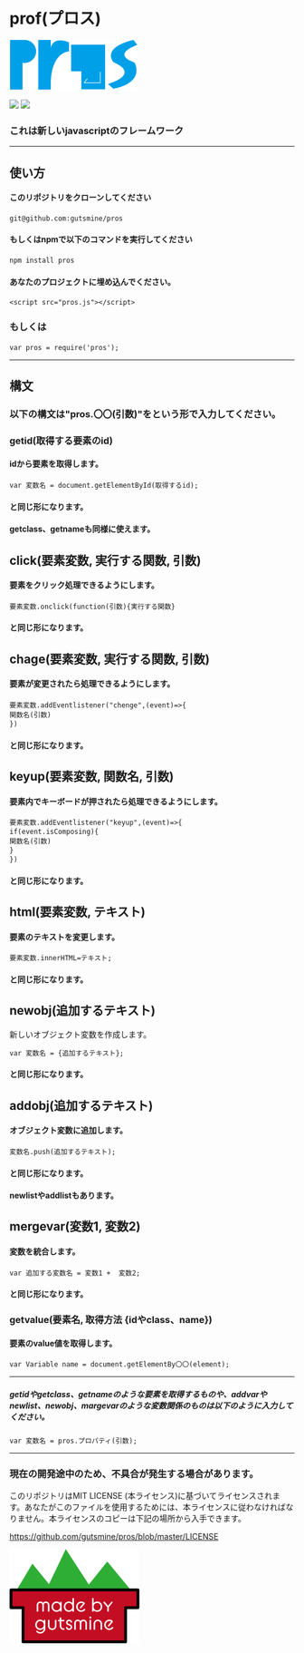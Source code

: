# prof(プロス)

<img src="pros.png" style="zoom:50%;" />

<img src="https://badgen.net/bundlephobia/min/pros"> <img src="https://img.shields.io/npm/dt/pros">

### これは新しいjavascriptのフレームワーク

-----
## 使い方

#### このリポジトリをクローンしてください

    git@github.com:gutsmine/pros

#### もしくはnpmで以下のコマンドを実行してください

```
npm install pros
```

#### あなたのプロジェクトに埋め込んでください。

    <script src="pros.js"></script>
### もしくは

    var pros = require('pros');

----

## 構文

### 以下の構文は"pros.〇〇(引数)"をという形で入力してください。



### getid(取得する要素のid)

#### idから要素を取得します。

    var 変数名 = document.getElementById(取得するid);
#### と同じ形になります。

#### getclass、getnameも同様に使えます。

## click(要素変数, 実行する関数, 引数)

#### 要素をクリック処理できるようにします。

    要素変数.onclick(function(引数){実行する関数}
#### と同じ形になります。

## chage(要素変数, 実行する関数, 引数)

#### 要素が変更されたら処理できるようにします。

    要素変数.addEventlistener("chenge",(event)=>{
    関数名(引数)
    })
#### と同じ形になります。

## keyup(要素変数, 関数名, 引数)

#### 要素内でキーボードが押されたら処理できるようにします。

    要素変数.addEventlistener("keyup",(event)=>{
    if(event.isComposing){
    関数名(引数)
    }
    })  
#### と同じ形になります。

## html(要素変数, テキスト)

#### 要素のテキストを変更します。

    要素変数.innerHTML=テキスト;
#### と同じ形になります。

## newobj(追加するテキスト)

新しいオブジェクト変数を作成します。

```
var 変数名 = {追加するテキスト};
```

#### と同じ形になります。

## addobj(追加するテキスト)

#### オブジェクト変数に追加します。

```
変数名.push(追加するテキスト);
```

#### と同じ形になります。

#### newlistやaddlistもあります。

## mergevar(変数1, 変数2)

#### 変数を統合します。

```
var 追加する変数名 = 変数1 +  変数2;
```

#### と同じ形になります。

### getvalue(要素名, 取得方法 {idやclass、name})

#### 要素のvalue値を取得します。

```
var Variable name = document.getElementBy〇〇(element);
```

----

##### getidやgetclass、getnameのような要素を取得するものや、addvarやnewlist、newobj、margevarのような変数関係のものは以下のように入力してください。

```
var 変数名 = pros.プロパティ(引数);
```



-----
### 現在の開発途中のため、不具合が発生する場合があります。

 このリポジトリはMIT LICENSE (本ライセンス)に基づいてライセンスされます。あなたがこのファイルを使用するためには、本ライセンスに従わなければなりません。本ライセンスのコピーは下記の場所から入手できます。

https://github.com/gutsmine/pros/blob/master/LICENSE



<img src="gutsminemade-by.png" style="zoom:50%;" />
